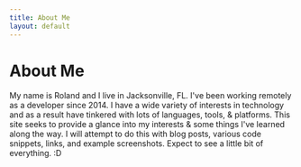 ```yaml
---
title: About Me
layout: default
---
```


# About Me

My name is Roland and I live in Jacksonville, FL. I've been working remotely as a developer since 2014.
I have a wide variety of interests in technology and as a result have tinkered with lots of languages, tools, & platforms.
This site seeks to provide a glance into my interests & some things I've learned along the way.
I will attempt to do this with blog posts, various code snippets, links, and example screenshots.
Expect to see a little bit of everything. :D
